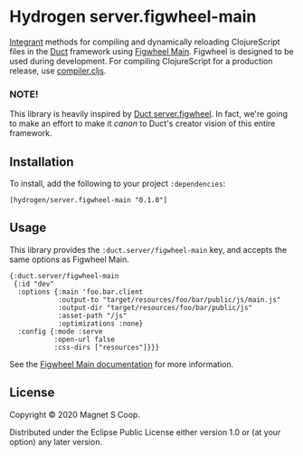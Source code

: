 # Hydrogen server.figwheel-main

[Integrant][] methods for compiling and dynamically reloading
ClojureScript files in the [Duct][] framework using [Figwheel Main][].
Figwheel is designed to be used during development. For compiling
ClojureScript for a production release, use [compiler.cljs][].

### NOTE!

This library is heavily inspired by [Duct server.figwheel][]. In fact, we're going to make an effort to make it *canon*
to Duct's creator vision of this entire framework.

[integrant]:     https://github.com/weavejester/integrant
[duct]:          https://github.com/duct-framework/duct
[Figwheel Main]: https://figwheel.org/
[compiler.cljs]: https://github.com/duct-framework/compiler.cljs
[Duct server.figwheel]: https://github.com/duct-framework/server.figwheel

## Installation

To install, add the following to your project `:dependencies`:

    [hydrogen/server.figwheel-main "0.1.0"]

## Usage

This library provides the `:duct.server/figwheel-main` key, and accepts the
same options as Figwheel Main.

```edn
{:duct.server/figwheel-main
 {:id "dev"
  :options {:main 'foo.bar.client
            :output-to "target/resources/foo/bar/public/js/main.js"
            :output-dir "target/resources/foo/bar/public/js"
            :asset-path "/js"
            :optimizations :none}
  :config {:mode :serve
           :open-url false
           :css-dirs ["resources"]}}}
```

See the [Figwheel Main documentation][] for more information.

[Figwheel Main documentation]: https://figwheel.org/docs/

## License

Copyright © 2020 Magnet S Coop.

Distributed under the Eclipse Public License either version 1.0 or (at
your option) any later version.
